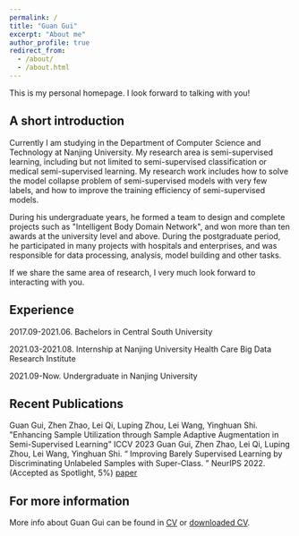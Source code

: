 ```yaml
---
permalink: /
title: "Guan Gui"
excerpt: "About me"
author_profile: true
redirect_from: 
  - /about/
  - /about.html
---
```


This is my personal homepage. I look forward to talking with you!

## A short introduction
Currently I am studying in the Department of Computer Science and Technology at Nanjing University. My research area is semi-supervised learning, including but not limited to semi-supervised classification or medical semi-supervised learning. My research work includes how to solve the model collapse problem of semi-supervised models with very few labels, and how to improve the training efficiency of semi-supervised models. 

During his undergraduate years, he formed a team to design and complete projects such as "Intelligent Body Domain Network", and won more than ten awards at the university level and above. During the postgraduate period, he participated in many projects with hospitals and enterprises, and was responsible for data processing, analysis, model building and other tasks.

If we share the same area of research, I very much look forward to interacting with you.

## Experience
2017.09-2021.06. Bachelors in Central South University


2021.03-2021.08. Internship at Nanjing University Health Care Big Data Research Institute

2021.09-Now.        Undergraduate in Nanjing University 

## Recent Publications
Guan Gui, Zhen Zhao, Lei Qi, Luping Zhou, Lei Wang, Yinghuan Shi. "Enhancing Sample Utilization through Sample Adaptive Augmentation in Semi-Supervised Learning" ICCV 2023
Guan Gui, Zhen Zhao, Lei Qi, Luping Zhou, Lei Wang, Yinghuan Shi. “ Improving Barely Supervised Learning by Discriminating Unlabeled Samples with Super-Class. ”  NeurIPS 2022. (Accepted as Spotlight, 5%) [paper](https://openreview.net/forum?id=Nlsr4DepNt)

## For more information
More info about Guan Gui can be found in [CV]() or [downloaded CV]().
